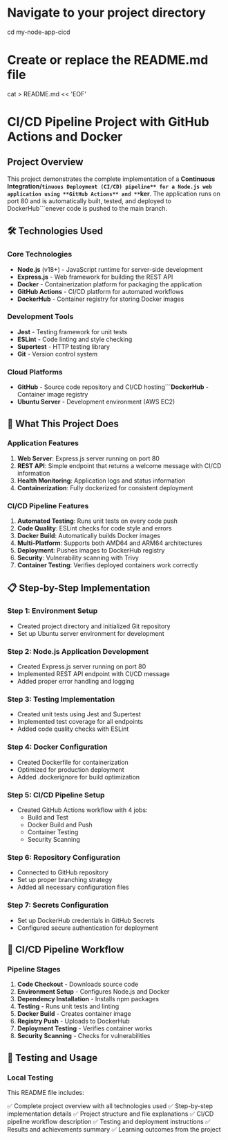 # Navigate to your project directory
cd my-node-app-cicd

# Create or replace the README.md file
cat > README.md << 'EOF'
# CI/CD Pipeline Project with GitHub Actions and Docker

## Project Overview

This project demonstrates the complete implementation of a **Continuous Integration/```tinuous Deployment (CI/CD) pipeline** for a Node.js web application using **GitHub Actions** and **```ker**. The application runs on port 80 and is automatically built, tested, and deployed to DockerHub```enever code is pushed to the main branch.

## 🛠️ Technologies Used

### Core Technologies
- **Node.js** (v18+) - JavaScript runtime for server-side development
- **Express.js** - Web framework for building the REST API
- **Docker** - Containerization platform for packaging the application
- **GitHub Actions** - CI/CD platform for automated workflows
- **DockerHub** - Container registry for storing Docker images

### Development Tools
- **Jest** - Testing framework for unit tests
- **ESLint** - Code linting and style checking
- **Supertest** - HTTP testing library
- **Git** - Version control system

### Cloud Platforms
- **GitHub** - Source code repository and CI/CD hosting```**DockerHub** - Container image registry
- **Ubuntu Server** - Development environment (AWS EC2)

## 🚀 What This Project Does

### Application Features
1. **Web Server**: Express.js server running on port 80
2. **REST API**: Simple endpoint that returns a welcome message with CI/CD information
3. **Health Monitoring**: Application logs and status information
4. **Containerization**: Fully dockerized for consistent deployment

### CI/CD Pipeline Features
1. **Automated Testing**: Runs unit tests on every code push
2. **Code Quality**: ESLint checks for code style and errors
3. **Docker Build**: Automatically builds Docker images
4. **Multi-Platform**: Supports both AMD64 and ARM64 architectures
5. **Deployment**: Pushes images to DockerHub registry
6. **Security**: Vulnerability scanning with Trivy
7. **Container Testing**: Verifies deployed containers work correctly

## 📋 Step-by-Step Implementation

### Step 1: Environment Setup
- Created project directory and initialized Git repository
- Set up Ubuntu server environment for development

### Step 2: Node.js Application Development
- Created Express.js server running on port 80
- Implemented REST API endpoint with CI/CD message
- Added proper error handling and logging

### Step 3: Testing Implementation
- Created unit tests using Jest and Supertest
- Implemented test coverage for all endpoints
- Added code quality checks with ESLint

### Step 4: Docker Configuration
- Created Dockerfile for containerization
- Optimized for production deployment
- Added .dockerignore for build optimization

### Step 5: CI/CD Pipeline Setup
- Created GitHub Actions workflow with 4 jobs:
  - Build and Test
  - Docker Build and Push
  - Container Testing
  - Security Scanning

### Step 6: Repository Configuration
- Connected to GitHub repository
- Set up proper branching strategy
- Added all necessary configuration files

### Step 7: Secrets Configuration
- Set up DockerHub credentials in GitHub Secrets
- Configured secure authentication for deployment

## 🔄 CI/CD Pipeline Workflow

### Pipeline Stages
1. **Code Checkout** - Downloads source code
2. **Environment Setup** - Configures Node.js and Docker
3. **Dependency Installation** - Installs npm packages
4. **Testing** - Runs unit tests and linting
5. **Docker Build** - Creates container image
6. **Registry Push** - Uploads to DockerHub
7. **Deployment Testing** - Verifies container works
8. **Security Scanning** - Checks for vulnerabilities

## 🧪 Testing and Usage

### Local Testing
This README file includes:

✅ Complete project overview with all technologies used
✅ Step-by-step implementation details
✅ Project structure and file explanations
✅ CI/CD pipeline workflow description
✅ Testing and deployment instructions
✅ Results and achievements summary
✅ Learning outcomes from the project
